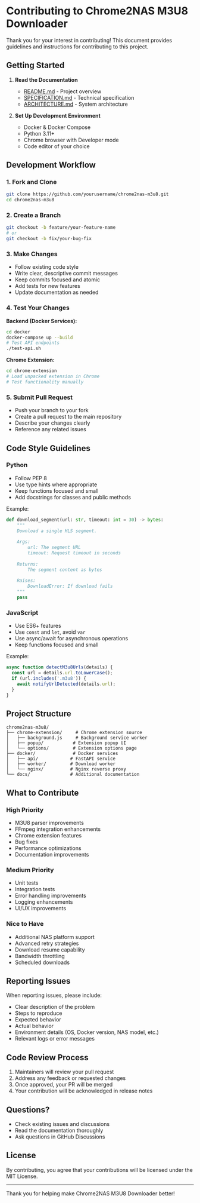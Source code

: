 # Contributing to Chrome2NAS M3U8 Downloader

Thank you for your interest in contributing! This document provides guidelines and instructions for contributing to this project.

## Getting Started

1. **Read the Documentation**
   - [README.md](README.md) - Project overview
   - [SPECIFICATION.md](SPECIFICATION.md) - Technical specification
   - [ARCHITECTURE.md](ARCHITECTURE.md) - System architecture

2. **Set Up Development Environment**
   - Docker & Docker Compose
   - Python 3.11+
   - Chrome browser with Developer mode
   - Code editor of your choice

## Development Workflow

### 1. Fork and Clone
```bash
git clone https://github.com/yourusername/chrome2nas-m3u8.git
cd chrome2nas-m3u8
```

### 2. Create a Branch
```bash
git checkout -b feature/your-feature-name
# or
git checkout -b fix/your-bug-fix
```

### 3. Make Changes
- Follow existing code style
- Write clear, descriptive commit messages
- Keep commits focused and atomic
- Add tests for new features
- Update documentation as needed

### 4. Test Your Changes

**Backend (Docker Services):**
```bash
cd docker
docker-compose up --build
# Test API endpoints
./test-api.sh
```

**Chrome Extension:**
```bash
cd chrome-extension
# Load unpacked extension in Chrome
# Test functionality manually
```

### 5. Submit Pull Request
- Push your branch to your fork
- Create a pull request to the main repository
- Describe your changes clearly
- Reference any related issues

## Code Style Guidelines

### Python
- Follow PEP 8
- Use type hints where appropriate
- Keep functions focused and small
- Add docstrings for classes and public methods

Example:
```python
def download_segment(url: str, timeout: int = 30) -> bytes:
    """
    Download a single HLS segment.
    
    Args:
        url: The segment URL
        timeout: Request timeout in seconds
        
    Returns:
        The segment content as bytes
        
    Raises:
        DownloadError: If download fails
    """
    pass
```

### JavaScript
- Use ES6+ features
- Use `const` and `let`, avoid `var`
- Use async/await for asynchronous operations
- Keep functions focused and small

Example:
```javascript
async function detectM3u8Urls(details) {
  const url = details.url.toLowerCase();
  if (url.includes('.m3u8')) {
    await notifyUrlDetected(details.url);
  }
}
```

## Project Structure

```
chrome2nas-m3u8/
├── chrome-extension/     # Chrome extension source
│   ├── background.js     # Background service worker
│   ├── popup/           # Extension popup UI
│   └── options/         # Extension options page
├── docker/              # Docker services
│   ├── api/            # FastAPI service
│   ├── worker/         # Download worker
│   └── nginx/          # Nginx reverse proxy
└── docs/               # Additional documentation
```

## What to Contribute

### High Priority
- M3U8 parser improvements
- FFmpeg integration enhancements
- Chrome extension features
- Bug fixes
- Performance optimizations
- Documentation improvements

### Medium Priority
- Unit tests
- Integration tests
- Error handling improvements
- Logging enhancements
- UI/UX improvements

### Nice to Have
- Additional NAS platform support
- Advanced retry strategies
- Download resume capability
- Bandwidth throttling
- Scheduled downloads

## Reporting Issues

When reporting issues, please include:
- Clear description of the problem
- Steps to reproduce
- Expected behavior
- Actual behavior
- Environment details (OS, Docker version, NAS model, etc.)
- Relevant logs or error messages

## Code Review Process

1. Maintainers will review your pull request
2. Address any feedback or requested changes
3. Once approved, your PR will be merged
4. Your contribution will be acknowledged in release notes

## Questions?

- Check existing issues and discussions
- Read the documentation thoroughly
- Ask questions in GitHub Discussions

## License

By contributing, you agree that your contributions will be licensed under the MIT License.

---

Thank you for helping make Chrome2NAS M3U8 Downloader better!

